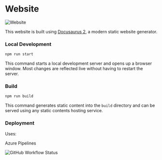 # Website
![Website](https://img.shields.io/website?down_color=red&down_message=offline&logo=Azure%20Pipelines&style=for-the-badge&up_color=green&up_message=online&url=https%3A%2F%2Fanthonycastaneda.com)

This website is built using [Docusaurus 2](https://docusaurus.io/), a modern static website generator.

### Local Development

```bash
npm run start
```

This command starts a local development server and opens up a browser window. Most changes are reflected live without having to restart the server.

### Build

```bash
npm run build
```

This command generates static content into the `build` directory and can be served using any static contents hosting service.

### Deployment

Uses:

Azure Pipelines

![GitHub Workflow Status](https://img.shields.io/github/workflow/status/anthonycastaneda/web/azure-static-webapps?logo=Azure%20Pipelines&style=for-the-badge)


